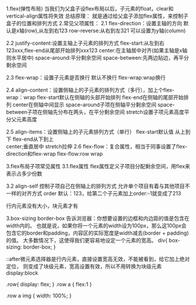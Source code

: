 1.flex(弹性布局)
当我们为父盒子设flex布局以后，子元素的float，clear和vertical-align属性将失效
总结原理：
就是通过给父盒子添加flex属性，来控制子盒子的位置和排列方式
2.常见父项属性：
2.1 flex-direction：设置主轴的方向
默认是x轴(row),从左到右123
row-reverse:从右到左321
可以设置为y轴(column)


2.2 justify-content:设置主轴上子元素的排列方式
flex-start:从左到右123xxx,flex-end从尾部开始排列xxx123
center:在主轴居中对齐(如果主轴是x轴则水平居中)
space-around:平分剩余空间
space-between:先两边贴边，再平分剩余空间


2.3 flex-wrap：设置子元素是否换行
默认不换行
flex-wrap:wrap换行

2.4 align-content：设置侧轴上的子元素的排列方式（多行），加上个flex-wrap：wrap
flex-start默认在侧轴的头部开始排列
flex-end在侧轴的尾部开始排列
center在侧轴中间显示
space-around子项在侧轴平分剩余空间
space-between子项在侧轴先分布在两头，在平分剩余空间
stretch设置子项元素高度平分父元素高度

2.5 align-items：设置侧轴上的子元素排列方式（单行）
flex-start默认值 从上到下
flex-end从下到上  
center;垂直居中
stretch拉伸
2.6 flex-flow：复合属性，相当于同事设置了flex-direction和flex-wrap
flex-flow:row wrap


3.flex布局子项常见属性
3.1.flex属性
flex属性定义子项目分配剩余空间，用flex来表示占多少份数

3.2 
align-self
控制子项自己在侧轴上的排列方式
允许单个项目有着与其他项目不一样的对齐方式
order
默认：123，给第二个子元素加上order:-1就变成了213

行内元素没有大小，块元素才有

3.box-sizing
border-box 告诉浏览器：你想要设置的边框和内边距的值是包含在width内的。
也就是说，如果你将一个元素的width设为100px，那么这100px会包含它的border和padding，内容区的实际宽度是width减去(border + padding)的值。
大多数情况下，这使得我们更容易地设定一个元素的宽高。
div{
    box-sizing: border-box;
}





::after微元素选择器是行内元素，直接设置宽高无效，不能被看到，给它加上绝对定位，
则变成了块级元素，宽高设置有效，所以不用转换为块级元素display:block

.row{
    display: flex;
}
.row a {
    flex:1
}

.row a img {
    width: 100%;
}















